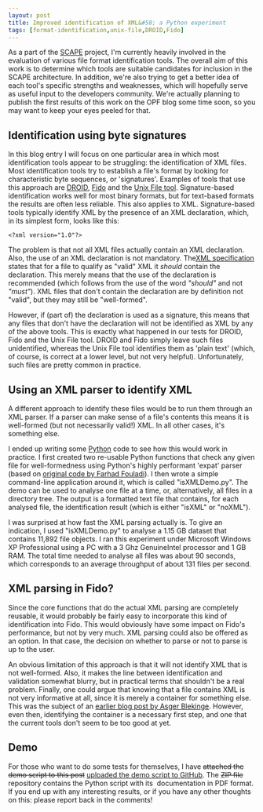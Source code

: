 ```yaml
---
layout: post
title: Improved identification of XML&#58; a Python experiment
tags: [format-identification,unix-file,DROID,Fido]
---
```


As a part of the [SCAPE](http://www.scape-project.eu) project, I'm
currently heavily involved in the evaluation of various file format
identification tools. The overall aim of this work is to determine which
tools are suitable candidates for inclusion in the SCAPE architecture.
In addition, we're also trying to get a better idea of each tool's
specific strengths and weaknesses, which will hopefully serve as useful
input to the developers community. We're actually planning to publish
the first results of this work on the OPF blog some time soon, so you
may want to keep your eyes peeled for that.

<!-- more -->

## Identification using byte signatures

In this blog entry I will focus on one particular area in which most
identification tools appear to be struggling: the identification of XML
files. Most identification tools try to establish a file's format by
looking for characteristic byte sequences, or 'signatures'. Examples of
tools that use this approach are
[DROID](http://sourceforge.net/projects/droid/),
[Fido](https://github.com/openplanets/fido) and the [Unix File
tool](http://darwinsys.com/file/). Signature-based identification works
well for most binary formats, but for text-based formats the results are
often less reliable. This also applies to XML. Signature-based tools
typically identify XML by the presence of an XML declaration, which, in
its simplest form, looks like this:

    <?xml version="1.0"?>

The problem is that not all XML files actually contain an XML
declaration. Also, the use of an XML declaration is not mandatory.
The[XML specification](http://www.w3.org/TR/xml/) states that for a file
to qualify as "valid" XML it *should* contain the declaration. This
merely means that the use of the declaration is recommended (which
follows from the use of the word *"should"* and not *"must"*). XML files
that don't contain the declaration are by definition not "valid", but
they may still be "well-formed".

However, if (part of) the declaration is used as a signature, this means
that any files that don't have the declaration will not be identified as
XML by any of the above tools. This is exactly what happened in our
tests for DROID, Fido and the Unix File tool. DROID and Fido simply
leave such files unidentified, whereas the Unix File tool identifies
them as 'plain text' (which, of course, is correct at a lower level, but
not very helpful). Unfortunately, such files are pretty common in
practice.

## Using an XML parser to identify XML

A different approach to identify these files would be to run them
through an XML parser. If a parser can make sense of a file's contents
this means it is well-formed (but not necessarily valid!) XML. In all
other cases, it's something else.

I ended up writing some [Python](http://www.python.org/) code to see how
this would work in practice. I first created two re-usable Python
functions that check any given file for well-formedness using Python's
highly performant 'expat' parser (based on [original code by Farhad
Fouladi](http://code.activestate.com/recipes/52256-check-xml-well-formedness/)).
I then wrote a simple command-line application around it, which is
called "isXMLDemo.py". The demo can be used to analyse one file at a
time, or, alternatively, all files in a directory tree. The output is a
formatted text file that contains, for each analysed file, the
identification result (which is either "isXML" or "noXML").

I was surprised at how fast the XML parsing actually is. To give an
indication, I used "isXMLDemo.py" to analyse a 1.15 GB dataset that
contains 11,892 file objects. I ran this experiment under Microsoft
Windows XP Professional using a PC with a 3 Ghz GenuineIntel processor
and 1 GB RAM. The total time needed to analyse all files was about 90
seconds, which corresponds to an average throughput of about 131 files
per second.

## XML parsing in Fido?

Since the core functions that do the actual XML parsing are completely
reusable, it would probably be fairly easy to incorporate this kind of
identification into Fido. This would obviously have some impact on
Fido's performance, but not by very much. XML parsing could also be
offered as an option. In that case, the decision on whether to parse or
not to parse is up to the user.

An obvious limitation of this approach is that it will not identify XML
that is not well-formed. Also, it makes the line between identification
and validation somewhat blurry, but in practical terms that shouldn't be
a real problem. Finally, one could argue that knowing that a file
contains XML is not very informative at all, since it is merely a
container for something else.  This was the subject of an [earlier blog
post by Asger
Blekinge](http://www.openplanetsfoundation.org/blogs/2011-02-17-new-direction-file-characterisation).
However, even then, identifying the container is a necessary first step,
and one that the current tools don't seem to be too good at yet.

## Demo

For those who want to do some tests for themselves, I have <strike>attached the
demo script to this post</strike> [uploaded the demo script to GitHub](https://github.com/bitsgalore/isXMLDemo). The <strike>ZIP file</strike> repository contains the Python script with its  documentation in PDF format. If you end up with any interesting
results, or if you have any other thoughts on this: please report back
in the comments!
